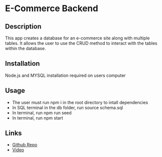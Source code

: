 # E-Commerce Backend

## Description

This app creates a database for an e-commerce site along with multiple tables. It allows the user to use the CRUD method to interact with the tables within the database.

## Installation

Node.js and MYSQL installation required on users computer

## Usage

- The user must run npm i in the root directory to intall dependencies
- In SQL terminal in the db folder, run source schema.sql
- In terminal, run npm run seed
- In terminal, run npm start

## Links

- [Github Repo](https://github.com/Scottl5/E-Commerce-Back-End)
- [Video](https://watch.screencastify.com/v/b4pW8Aq0uha9l3oIjPgD)
